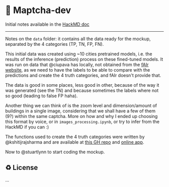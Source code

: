 # :tea: Maptcha-dev

Initial notes available in the [HackMD doc](https://hackmd.io/@annazan/SJgbLKK6C)

---

Notes on the `data` folder: it contains all the data ready for the mockup, separated by the 4 categories (TP, TN, FP, FN).

This initial data was created using ~10 cities pretrained models, i.e. the results of the inference (prediction) process on these fined-tuned models. It was run on data that @ciupava has locally, not obtained from the [fAIr website](https://fair-dev.hotosm.org/), as we need to have the labels to be able to compare with the predictions and create the 4 truth categories, and fAIr doesn't provide that.

The data is good in some places, less good in other, because of the way it was generated (see the TN) and because sometimes the labels where not so good (leading to false FP haha).

Another thing we can think of is the zoom level and dimension/amount of buildings in a single image, considering that we shall have a few of them (9?) within the same captcha. More on how and why I ended up choosing this format by voice, or in `images_processing.ipynb`, or try to infer from the HackMD if you can :)

The functions used to create the 4 truth categories were written by @kshitijrajsharma and are available at [this GH repo](https://github.com/kshitijrajsharma/evaluator/) and [online app](https://segevaluator.streamlit.app/).

Now to @stuartlynn to start coding the mockup.


♻️ License
---

...
